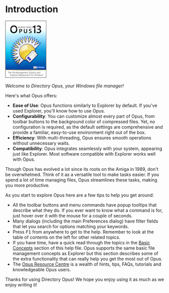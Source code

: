 # Introduction 

![](/Manual/images/media/13/opus13_box_front.png)

 *Welcome to Directory Opus, your Windows file manager!*

Here's what Opus offers:

- **Ease of Use**: Opus functions similarly to Explorer by default. If you've used Explorer, you'll know how to use Opus.
- **Configurability**: You can customize almost every part of Opus, from toolbar buttons to the background color of compressed files. Yet, no configuration is required, as the default settings are comprehensive and provide a familiar, easy-to-use environment right out of the box.
- **Efficiency**: With multi-threading, Opus ensures smooth operations without unnecessary waits.
- **Compatibility**: Opus integrates seamlessly with your system, appearing just like Explorer. Most software compatible with Explorer works well with Opus.

Though Opus has evolved a lot since its roots on the Amiga in 1989, don't be overwhelmed. Think of it as a versatile tool to make tasks easier. If you spend a lot of time managing files, Opus streamlines these tasks, making you more productive.

As you start to explore Opus here are a few tips to help you get around:

- All the toolbar buttons and menu commands have popup tooltips that describe what they do. If you ever want to know what a command is for, just hover over it with the mouse for a couple of seconds.
- Many dialogs (including the main Preferences dialog) have filter fields that let you search for options matching your keywords.
- Press <kbd>F1</kbd> from anywhere to get to the help. Remember to look at the table of contents on the left for other related topics.
- If you have time, have a quick read through the topics in the [Basic Concepts](basic_concepts/README.md) section of this help file. Opus supports the same basic file management concepts as Explorer but this section describes some of the extra functionality that can really help you get the most out of Opus.
- The [Opus Resource Centre](http://resource.dopus.com/) is a wealth of hints, tips, FAQs, tutorials and knowledgeable Opus users.

Thanks for using Directory Opus! We hope you enjoy using it as much as we enjoy writing it!
